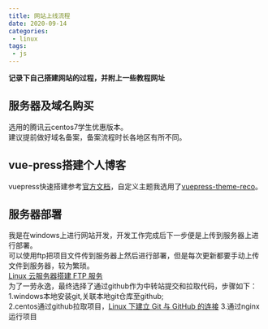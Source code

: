 ```yaml
---
title: 网站上线流程
date: 2020-09-14
categories:
 - linux
tags:
 - js
---
```


**记录下自己搭建网站的过程，并附上一些教程网址**

## 服务器及域名购买
选用的腾讯云centos7学生优惠版本。  
建议提前做好域名备案，备案流程时长各地区有所不同。
## vue-press搭建个人博客 
vuepress快速搭建参考[官方文档](https://vuepress.vuejs.org/zh/)，自定义主题我选用了[vuepress-theme-reco](https://vuepress-theme-reco.recoluan.com/)。
## 服务器部署
我是在windows上进行网站开发，开发工作完成后下一步便是上传到服务器上进行部署。     
可以使用ftp把项目文件传到服务器上然后进行部署，但是每次更新都要手动上传文件到服务器，较为繁琐。    
[Linux 云服务器搭建 FTP 服务](https://cloud.tencent.com/document/product/213/10912)  
为了一劳永逸，最终选择了通过github作为中转站提交和拉取代码，步骤如下：  
1.windows本地安装git,关联本地git仓库至github;  
2.centos通过github拉取项目，[Linux 下建立 Git 与 GitHub 的连接](https://www.cnblogs.com/woider/p/6533709.html)
3.通过nginx运行项目